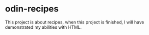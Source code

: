 # odin-recipes

This project is about recipes, when this project is finished, I will have demonstrated my abilities
with HTML.

